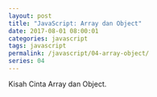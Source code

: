 ```yaml
---
layout: post
title: "JavaScript: Array dan Object"
date: 2017-08-01 08:00:01
categories: javascript
tags: javascript
permalink: /javascript/04-array-object/
series: 04
---
```


Kisah Cinta Array dan Object.
